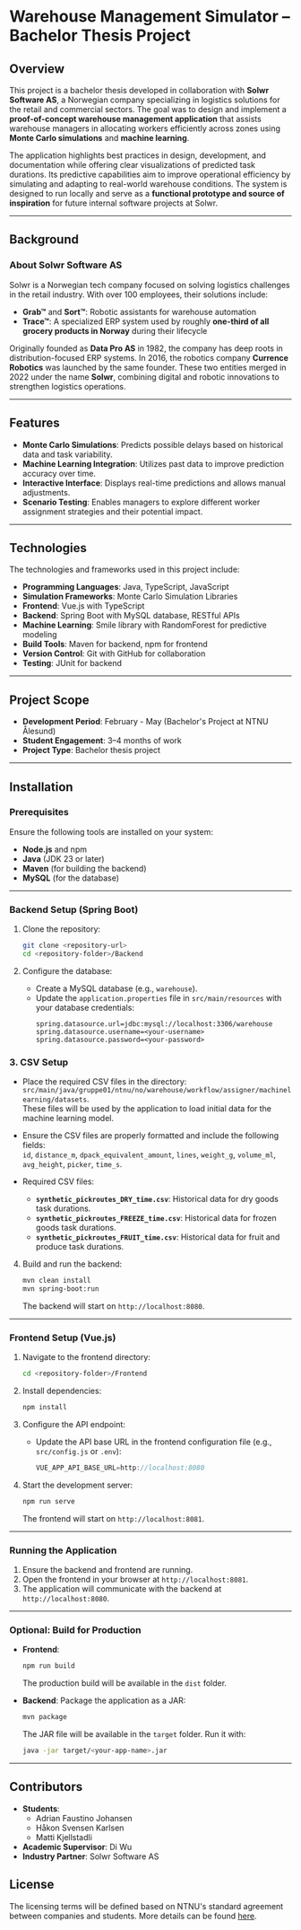 # Warehouse Management Simulator – Bachelor Thesis Project

## Overview

This project is a bachelor thesis developed in collaboration with **Solwr Software AS**, a Norwegian company specializing in logistics solutions for the retail and commercial sectors. The goal was to design and implement a **proof-of-concept warehouse management application** that assists warehouse managers in allocating workers efficiently across zones using **Monte Carlo simulations** and **machine learning**.

The application highlights best practices in design, development, and documentation while offering clear visualizations of predicted task durations. Its predictive capabilities aim to improve operational efficiency by simulating and adapting to real-world warehouse conditions. The system is designed to run locally and serve as a **functional prototype and source of inspiration** for future internal software projects at Solwr.

---

## Background

### About Solwr Software AS

Solwr is a Norwegian tech company focused on solving logistics challenges in the retail industry. With over 100 employees, their solutions include:

* **Grab™** and **Sort™**: Robotic assistants for warehouse automation
* **Trace™**: A specialized ERP system used by roughly **one-third of all grocery products in Norway** during their lifecycle

Originally founded as **Data Pro AS** in 1982, the company has deep roots in distribution-focused ERP systems. In 2016, the robotics company **Currence Robotics** was launched by the same founder. These two entities merged in 2022 under the name **Solwr**, combining digital and robotic innovations to strengthen logistics operations.

---

## Features
- **Monte Carlo Simulations**: Predicts possible delays based on historical data and task variability.
- **Machine Learning Integration**: Utilizes past data to improve prediction accuracy over time.
- **Interactive Interface**: Displays real-time predictions and allows manual adjustments.
- **Scenario Testing**: Enables managers to explore different worker assignment strategies and their potential impact.

---

## Technologies
The technologies and frameworks used in this project include:

- **Programming Languages**: Java, TypeScript, JavaScript
- **Simulation Frameworks**: Monte Carlo Simulation Libraries
- **Frontend**: Vue.js with TypeScript
- **Backend**: Spring Boot with MySQL database, RESTful APIs
- **Machine Learning**: Smile library with RandomForest for predictive modeling
- **Build Tools**: Maven for backend, npm for frontend
- **Version Control**: Git with GitHub for collaboration
- **Testing**: JUnit for backend

---

## Project Scope
- **Development Period**: February - May (Bachelor's Project at NTNU Ålesund)
- **Student Engagement**: 3–4 months of work
- **Project Type**: Bachelor thesis project

---

## Installation

### Prerequisites
Ensure the following tools are installed on your system:
- **Node.js**  and npm
- **Java** (JDK 23 or later)
- **Maven** (for building the backend)
- **MySQL** (for the database)

---

### Backend Setup (Spring Boot)
1. Clone the repository:
   ```bash
   git clone <repository-url>
   cd <repository-folder>/Backend
   ```

2. Configure the database:
    - Create a MySQL database (e.g., `warehouse`).
    - Update the `application.properties` file in `src/main/resources` with your database credentials:
      ```properties
      spring.datasource.url=jdbc:mysql://localhost:3306/warehouse
      spring.datasource.username=<your-username>
      spring.datasource.password=<your-password>
      ```
### 3. CSV Setup
- Place the required CSV files in the directory:  
  `src/main/java/gruppe01/ntnu/no/warehouse/workflow/assigner/machinelearning/datasets`.  
  These files will be used by the application to load initial data for the machine learning model.

- Ensure the CSV files are properly formatted and include the following fields:  
  `id`, `distance_m`, `dpack_equivalent_amount`, `lines`, `weight_g`, `volume_ml`, `avg_height`, `picker`, `time_s`.

- Required CSV files:
    - **`synthetic_pickroutes_DRY_time.csv`**: Historical data for dry goods task durations.
    - **`synthetic_pickroutes_FREEZE_time.csv`**: Historical data for frozen goods task durations.
    - **`synthetic_pickroutes_FRUIT_time.csv`**: Historical data for fruit and produce task durations.

4. Build and run the backend:
   ```bash
   mvn clean install
   mvn spring-boot:run
   ```

   The backend will start on `http://localhost:8080`.

---

### Frontend Setup (Vue.js)
1. Navigate to the frontend directory:
   ```bash
   cd <repository-folder>/Frontend
   ```

2. Install dependencies:
   ```bash
   npm install
   ```

3. Configure the API endpoint:
    - Update the API base URL in the frontend configuration file (e.g., `src/config.js` or `.env`):
      ```javascript
      VUE_APP_API_BASE_URL=http://localhost:8080
      ```

4. Start the development server:
   ```bash
   npm run serve
   ```

   The frontend will start on `http://localhost:8081`.

---

### Running the Application
1. Ensure the backend and frontend are running.
2. Open the frontend in your browser at `http://localhost:8081`.
3. The application will communicate with the backend at `http://localhost:8080`.

---

### Optional: Build for Production
- **Frontend**:
  ```bash
  npm run build
  ```
  The production build will be available in the `dist` folder.

- **Backend**:
  Package the application as a JAR:
  ```bash
  mvn package
  ```
  The JAR file will be available in the `target` folder. Run it with:
  ```bash
  java -jar target/<your-app-name>.jar
  ```

---

## Contributors
- **Students**:
    - Adrian Faustino Johansen
    - Håkon Svensen Karlsen
    - Matti Kjellstadli
- **Academic Supervisor**: Di Wu
- **Industry Partner**: Solwr Software AS

## License
The licensing terms will be defined based on NTNU's standard agreement between companies and students. More details can be found [here](https://i.ntnu.no/wiki/-/wiki/Norsk/Standardavtale+mellom+bedrift+og+student).
